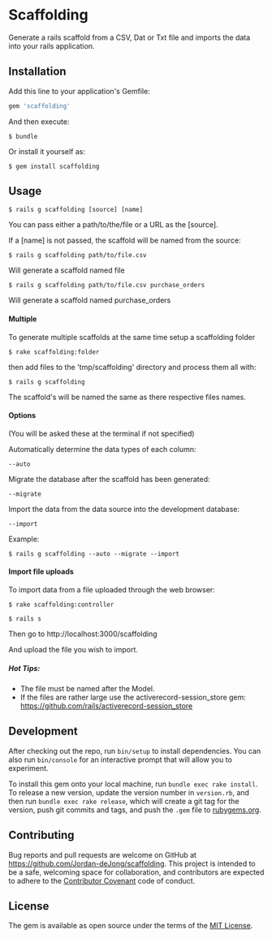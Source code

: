 # Scaffolding

Generate a rails scaffold from a CSV, Dat or Txt file and imports the data into your rails application.

## Installation

Add this line to your application's Gemfile:

```ruby
gem 'scaffolding'
```

And then execute:

    $ bundle

Or install it yourself as:

    $ gem install scaffolding

## Usage

    $ rails g scaffolding [source] [name]

You can pass either a path/to/the/file or a URL as the [source].

If a [name] is not passed, the scaffold will be named from the source:

    $ rails g scaffolding path/to/file.csv

Will generate a scaffold named file

    $ rails g scaffolding path/to/file.csv purchase_orders

Will generate a scaffold named purchase_orders


#### Multiple

To generate multiple scaffolds at the same time setup a scaffolding folder

    $ rake scaffolding:folder

then add files to the 'tmp/scaffolding' directory and process them all with:

    $ rails g scaffolding

The scaffold's will be named the same as there respective files names.

#### Options
(You will be asked these at the terminal if not specified)

Automatically determine the data types of each column:

    --auto

Migrate the database after the scaffold has been generated:

    --migrate

Import the data from the data source into the development database:

    --import

Example:

    $ rails g scaffolding --auto --migrate --import

#### Import file uploads

To import data from a file uploaded through the web browser:

    $ rake scaffolding:controller

    $ rails s

Then go to http://localhost:3000/scaffolding

And upload the file you wish to import.

##### Hot Tips:
* The file must be named after the Model.
* If the files are rather large use the activerecord-session_store gem: https://github.com/rails/activerecord-session_store

## Development

After checking out the repo, run `bin/setup` to install dependencies. You can also run `bin/console` for an interactive prompt that will allow you to experiment.

To install this gem onto your local machine, run `bundle exec rake install`. To release a new version, update the version number in `version.rb`, and then run `bundle exec rake release`, which will create a git tag for the version, push git commits and tags, and push the `.gem` file to [rubygems.org](https://rubygems.org).

## Contributing

Bug reports and pull requests are welcome on GitHub at https://github.com/Jordan-deJong/scaffolding. This project is intended to be a safe, welcoming space for collaboration, and contributors are expected to adhere to the [Contributor Covenant](contributor-covenant.org) code of conduct.


## License

The gem is available as open source under the terms of the [MIT License](http://opensource.org/licenses/MIT).
